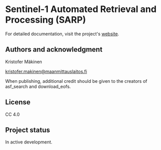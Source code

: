 # Sentinel-1 Automated Retrieval and Processing (SARP)

For detailed documentation, visit the project's [website](https://sarp-fgi-nls-kauko-chade-1f9c91770ca2d44526df232c1629cc9bf3259c.gitlab.io/).


## Authors and acknowledgment
Kristofer Mäkinen

kristofer.makinen@maanmittauslaitos.fi

When publishing, additional credit should be given to the creators of asf_search and download_eofs.

## License
CC 4.0

## Project status
In active development.